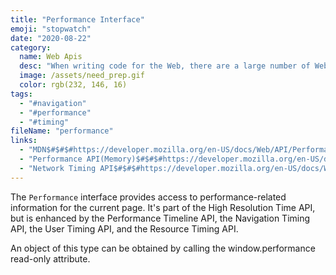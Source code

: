 ```yaml
---
title: "Performance Interface"
emoji: "stopwatch"
date: "2020-08-22"
category:
  name: Web Apis
  desc: "When writing code for the Web, there are a large number of Web APIs available. Web APIs are typically used with JavaScript, although this doesn't always have to be the case."
  image: /assets/need_prep.gif
  color: rgb(232, 146, 16)
tags:
  - "#navigation"
  - "#performance"
  - "#timing"
fileName: "performance"
links: 
  - "MDN$#$#$#https://developer.mozilla.org/en-US/docs/Web/API/Performance"
  - "Performance API(Memory)$#$#$#https://developer.mozilla.org/en-US/docs/Web/API/Performance/memory"
  - "Network Timing API$#$#$#https://developer.mozilla.org/en-US/docs/Web/API/PerformanceNavigationTiming"
---
```

The `Performance` interface provides access to performance-related information for the current page. It's part of the High Resolution Time API, but is enhanced by the Performance Timeline API, the Navigation Timing API, the User Timing API, and the Resource Timing API.

An object of this type can be obtained by calling the window.performance read-only attribute.